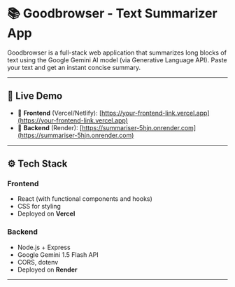 # 📚 Goodbrowser - Text Summarizer App

Goodbrowser is a full-stack web application that summarizes long blocks of text using the Google Gemini AI model (via Generative Language API). Paste your text and get an instant concise summary.

---

## 🚀 Live Demo

- 🔗 **Frontend** (Vercel/Netlify): [https://your-frontend-link.vercel.app](https://your-frontend-link.vercel.app)  
- 🔗 **Backend** (Render): [https://summariser-5hjn.onrender.com](https://summariser-5hjn.onrender.com)

---

## ⚙️ Tech Stack

### Frontend
- React (with functional components and hooks)
- CSS for styling
- Deployed on **Vercel**

### Backend
- Node.js + Express
- Google Gemini 1.5 Flash API
- CORS, dotenv
- Deployed on **Render**

---
